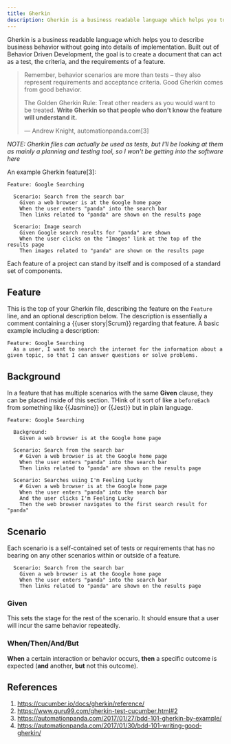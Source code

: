 ```yaml
---
title: Gherkin
description: Gherkin is a business readable language which helps you to describe business behavior without going into details of implementation.
---
```


Gherkin is a business readable language which helps you to describe business behavior without going into details of implementation. Built out of Behavior Driven Development, the goal is to create a document that can act as a test, the criteria, and the requirements of a feature. 

> Remember, behavior scenarios are more than tests – they also represent requirements and acceptance criteria. Good Gherkin comes from good behavior.
>
> The Golden Gherkin Rule: Treat other readers as you would want to be treated. **Write Gherkin so that people who don’t know the feature will understand it.**
>
> — Andrew Knight, automationpanda.com[3]

*NOTE: Gherkin files can actually be used as tests, but I'll be looking at them as mainly a planning and testing tool, so I won't be getting into the software here*

An example Gherkin feature[3]:

```gherkin
Feature: Google Searching

  Scenario: Search from the search bar
    Given a web browser is at the Google home page
    When the user enters "panda" into the search bar
    Then links related to "panda" are shown on the results page

  Scenario: Image search
    Given Google search results for "panda" are shown
    When the user clicks on the "Images" link at the top of the results page
    Then images related to "panda" are shown on the results page
```

Each feature of a project can stand by itself and is composed of a standard set of components.

## Feature

This is the top of your Gherkin file, describing the feature on the `Feature` line, and an optional description below. The description is essentially a comment containing a {{user story|Scrum}} regarding that feature. A basic example including a description:

```gherkin
Feature: Google Searching
  As a user, I want to search the internet for the information about a given topic, so that I can answer questions or solve problems.
```

## Background

In a feature that has multiple scenarios with the same **Given** clause, they can be placed inside of this section. THink of it sort of like a `beforeEach` from something like {{Jasmine}} or {{Jest}} but in plain language.

```gherkin
Feature: Google Searching

  Background:
    Given a web browser is at the Google home page

  Scenario: Search from the search bar
    # Given a web browser is at the Google home page
    When the user enters "panda" into the search bar
    Then links related to "panda" are shown on the results page

  Scenario: Searches using I'm Feeling Lucky
    # Given a web browser is at the Google home page
    When the user enters "panda" into the search bar
    And the user clicks I'm Feeling Lucky
    Then the web browser navigates to the first search result for "panda"
```

## Scenario

Each scenario is a self-contained set of tests or requirements that has no bearing on any other scenarios within or outside of a feature.

```gherkin
  Scenario: Search from the search bar
    Given a web browser is at the Google home page
    When the user enters "panda" into the search bar
    Then links related to "panda" are shown on the results page
```

### Given

This sets the stage for the rest of the scenario. It should ensure that a user will incur the same behavior repeatedly.

### When/Then/And/But

**When** a certain interaction or behavior occurs, **then** a specific outcome is expected (**and** another, **but** not this outcome).

## References

1. https://cucumber.io/docs/gherkin/reference/
1. https://www.guru99.com/gherkin-test-cucumber.html#2
1. https://automationpanda.com/2017/01/27/bdd-101-gherkin-by-example/
1. https://automationpanda.com/2017/01/30/bdd-101-writing-good-gherkin/